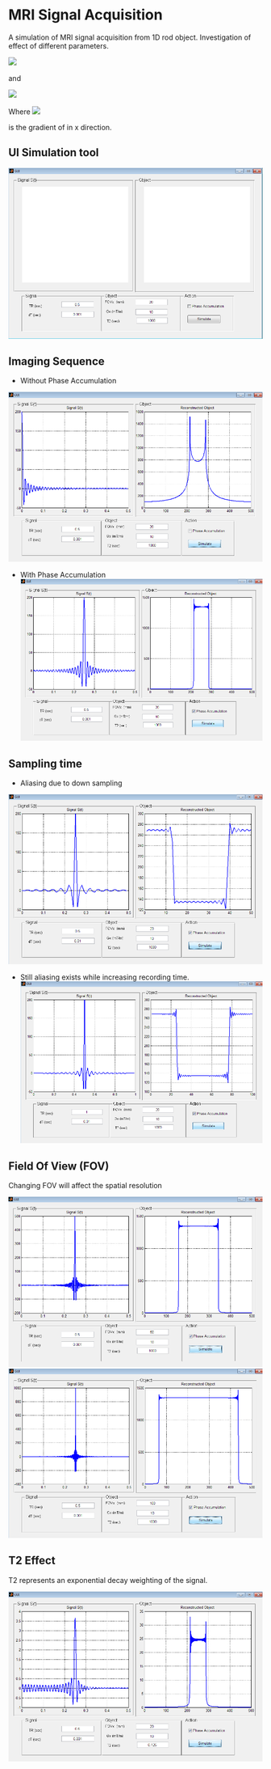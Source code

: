 # MRI Signal Acquisition 
A simulation of MRI signal acquisition from 1D rod object. Investigation of effect of different parameters.


<img src="https://render.githubusercontent.com/render/math?math=s(t) = \int_{x} M(x) \times e^{-sj\pi k_xx} dx">


and 

<img src="https://render.githubusercontent.com/render/math?math=k_x(t) = \frac{\gamma}{2\pi} \int_{0}^{t} G_x(\tau) d\tau">


Where 
<img src="https://render.githubusercontent.com/render/math?math=G_x(\tau)">

is the gradient of in x direction.

## UI Simulation tool
![](images/GUI.png)

## Imaging Sequence

* Without Phase Accumulation

![](images/NPA.png)


* With Phase Accumulation
![](images/PA.png)


## Sampling time 

* Aliasing due to down sampling

![](images/AL1.png)

* Still aliasing exists while increasing recording time.
![](images/AL2.png)

## Field Of View (FOV)

Changing FOV will affect the spatial resolution

![](images/W50.png)
![](images/W100.png)


## T2 Effect

T2 represents an exponential decay weighting of the signal. 


![](images/T2_4.png)








